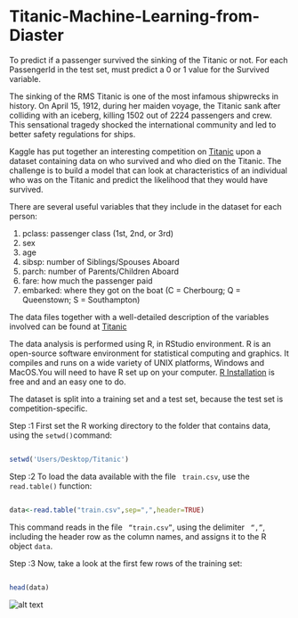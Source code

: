 # Titanic-Machine-Learning-from-Diaster
To predict if a passenger survived the sinking of the Titanic or not. For each PassengerId in the test set, must predict a 0 or 1 value for the Survived variable.

The sinking of the RMS Titanic is one of the most infamous shipwrecks in history.  On April 15, 1912, during her maiden voyage, the Titanic sank after colliding with an iceberg, killing 1502 out of 2224 passengers and crew.
This sensational tragedy shocked the international community and led to better safety regulations for ships.

Kaggle has put together an interesting competition on <a href="https://www.kaggle.com/c/titanic">Titanic</a> upon a dataset containing data on who survived and who died on the Titanic. 
The challenge is to build a model that can look at characteristics of an individual who was on the Titanic and predict the likelihood that they would have survived. 

There are several useful variables that they include in the dataset for each person:
1. pclass: passenger class (1st, 2nd, or 3rd)
2. sex
3. age
4. sibsp: number of Siblings/Spouses Aboard
5. parch: number of Parents/Children Aboard
6. fare: how much the passenger paid
7. embarked: where they got on the boat (C = Cherbourg; Q = Queenstown; S = Southampton)

The data files together with a well-detailed description of the variables involved can be found at <a href="https://www.kaggle.com/c/titanic">Titanic</a>

The data analysis is performed using R, in RStudio environment. R is an open-source software environment for statistical computing and graphics. 
It compiles and runs on a wide variety of UNIX platforms, Windows and MacOS.You will need to have R set up on your computer. 
<a href="https://www.r-project.org/">R Installation</a> is free and and an easy one to do.

The dataset is split into a training set and a test set, because the test set is competition-specific.

Step :1
First set the R working directory to the folder that contains data, using the ``` setwd() ```command:

```R

setwd('Users/Desktop/Titanic')

```
Step :2
To load the data available with the file ``` train.csv```, use the ``` read.table()``` function:

```R

data<-read.table("train.csv",sep=",",header=TRUE)

```

This command reads in the file ``` “train.csv”```, using the delimiter ``` “,”```, including the header row as the column names, and assigns it to the R object ``` data ```.

Step :3
Now, take a look at the first few rows of the training set:

```R

head(data)

```
![alt text](Users/nidhinabraham/Desktop/r1.png "Description goes here")




